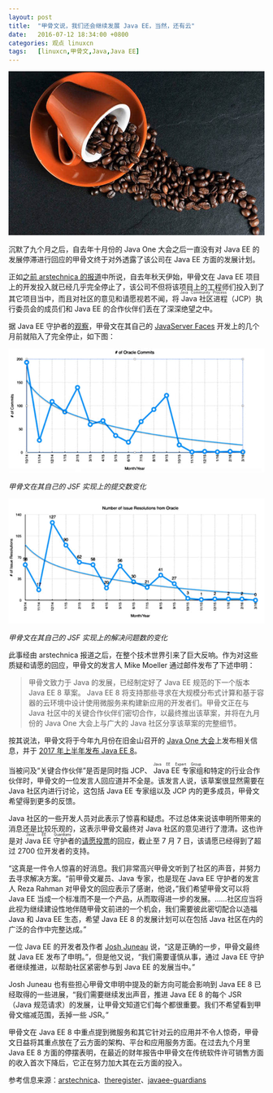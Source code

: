 ```yaml
---
layout: post
title:	"甲骨文说，我们还会继续发展 Java EE，当然，还有云"
date:	2016-07-12 18:34:00 +0800 
categories:	观点 linuxcn 
tags:	[linuxcn,甲骨文,Java,Java EE]
---
```



![](/Asserts/Images/album/201607/12/183414ddrjppm5d15919mw.jpg)


沉默了九个月之后，自去年十月份的 Java One 大会之后一直没有对 Java EE 的发展停滞进行回应的甲骨文终于对外透露了该公司在 Java EE 方面的发展计划。


正如[之前 arstechnica 的报道](/article-7536-1.html)中所说，自去年秋天伊始，甲骨文在 Java EE 项目上的开发投入就已经几乎完全停止了，该公司不但将该项目上的工程师们投入到了其它项目当中，而且对社区的意见和请愿视若不闻，将<ruby> Java 社区进程 <rp>  （ </rp> <rt>  Java Community Process </rt> <rp>  ） </rp></ruby>（JCP）执行委员会的成员们和 Java EE 的合作伙伴们丢在了深深绝望之中。


据 Java EE 守护者的[观察](https://javaee-guardians.io/lack-of-java-ee-8-progress/)，甲骨文在其自己的 [JavaServer Faces](https://github.com/javaserverfaces/mojarra) 开发上的几个月前就陷入了完全停止，如下图：


  
![](/Asserts/Images/album/201607/12/183416ninpzmifmzpjd1up.jpg)


*甲骨文在其自己的 JSF 实现上的提交数变化*


![](/Asserts/Images/album/201607/12/183418vobfo2f81b5bjob5.jpg)


*甲骨文在其自己的 JSF 实现上的解决问题数的变化*


此事经由 arstechnica 报道之后，在整个技术世界引来了巨大反响。作为对这些质疑和请愿的回应，甲骨文的发言人 Mike Moeller 通过邮件发布了下述申明：



> 
> 甲骨文致力于 Java 的发展，已经制定好了 Java EE 规范的下一个版本 Java EE 8 草案。 Java EE 8 将支持那些寻求在大规模分布式计算和基于容器的云环境中设计使用微服务来构建新应用的开发者们。甲骨文正在与 Java 社区中的关键合作伙伴们密切合作，以最终推出该草案，并将在九月份的 Java One 大会上与广大的 Java 社区分享该草案的完整细节。
> 
> 
> 


按其说法，甲骨文将于今年九月份在旧金山召开的 [Java One 大会](https://www.oracle.com/javaone/index.html)上发布相关信息，并于 [2017 年上半年发布 Java EE 8](https://blogs.oracle.com/theaquarium/entry/java_ee_8_roadmap_update)。


当被问及“关键合作伙伴”是否是同时指 JCP、<ruby> Java EE 专家组 <rp>  （ </rp> <rt>  Java EE Expert Group </rt> <rp>  ） </rp></ruby>和特定的行业合作伙伴时，甲骨文的一位发言人回应道并不全是。该发言人说，该草案很显然需要在 Java 社区内进行讨论，这包括 Java EE 专家组以及 JCP 内的更多成员，甲骨文希望得到更多的反馈。


Java 社区的一些开发人员对此表示了惊喜和疑虑。不过总体来说该申明所带来的消息还是比较乐观的，这表示甲骨文最终对 Java 社区的意见进行了澄清。这也许是对<ruby> Java EE 守护者 <rp>  （ </rp> <rt>  Java EE Guardians </rt> <rp>  ） </rp></ruby>的[请愿投票](https://www.change.org/p/larry-ellison-tell-oracle-to-move-forward-java-ee-as-a-critical-part-of-the-global-it-industry)的回应，截止至 7 月 7 日，该请愿已经得到了超过 2700 位开发者的支持。


“这真是一件令人惊喜的好消息。我们非常高兴甲骨文听到了社区的声音，并努力去寻求解决方案。“前甲骨文雇员、Java 专家，也是现在 Java EE 守护者的发言人 Reza Rahman 对甲骨文的回应表示了感谢，他说，”我们希望甲骨文可以将 Java EE 当成一个标准而不是一个产品，从而取得进一步的发展。……社区应当将此视为继续建设性地伴随甲骨文前进的一个机会，我们需要彼此密切配合以造福 Java 和 Java EE 生态，希望 Java EE 8 的发展计划可以在包括 Java 社区在内的广泛的合作中完整达成。”


一位 Java EE 的开发者及作者 [Josh Juneau](https://jj-blogger.blogspot.com/) 说，“这是正确的一步，甲骨文最终就 Java EE 发布了申明。”，但是他又说，“我们需要谨慎从事，通过 Java EE 守护者继续推进，以帮助社区紧密参与到 Java EE 的发展当中。” 


 Josh Juneau 也有些担心甲骨文申明中提及的新方向可能会影响到 Java EE 8 已经取得的一些进展，“我们需要继续发出声音，推进 Java EE 8 的每个 JSR （Java 规范请求）的发展，让甲骨文知道它们每个都很重要。我们不希望看到甲骨文缩减范围，丢掉一些 JSR。”


甲骨文在 Java EE 8 中重点提到微服务和其它针对云的应用并不令人惊奇，甲骨文日益将其重点放在了云方面的架构、平台和应用服务方面。在过去九个月里 Java EE 8 方面的停摆表明，在最近的财年报告中甲骨文在传统软件许可销售方面的收入首次下降后，它正在努力加大其在云方面的投入。


参考信息来源：[arstechnica](http://arstechnica.com/information-technology/2016/07/not-dead-yet-oracle-promises-big-plans-for-java-ee/)、[theregister](http://www.theregister.co.uk/2016/07/07/oracle_java_ee_8/)、[javaee-guardians](https://javaee-guardians.io/lack-of-java-ee-8-progress/)
